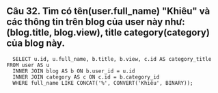 ## Câu 32. Tìm có tên(user.full_name) "Khiêu" và các thông tin trên blog của user này như: (blog.title, blog.view), title category(category) của blog này.
```
  SELECT u.id, u.full_name, b.title, b.view, c.id AS category_title FROM user AS u 
  INNER JOIN blog AS b ON b.user_id = u.id 
  INNER JOIN category AS c ON c.id = b.category_id 
  WHERE full_name LIKE CONCAT('%', CONVERT('Khiêu', BINARY));
```
  
